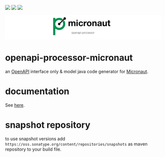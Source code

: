 [![][badge-ci]][workflow-ci]
[![][sonar-coverage]][sonar]
[![][badge-central]][oap-central]

![openapi-processor-micronaut logo](images/openapi-processor-micronaut@1280x200.png)

# openapi-processor-micronaut

an [OpenAPI][openapi] interface only & model java code generator for [Micronaut][micronaut].
 

# documentation

See [here][oap-docs].

# snapshot repository

to use snapshot versions add `https://oss.sonatype.org/content/repositories/snapshots` as maven repository to your build file.


[oap-central]: https://search.maven.org/search?q=io.openapiprocessor
[badge-central]: https://img.shields.io/maven-central/v/io.openapiprocessor/openapi-processor-micronaut?label=Maven%20Central
[badge-license]: https://img.shields.io/badge/License-Apache%202.0-blue.svg?labelColor=313A42
[badge-ci]: https://github.com/openapi-processor/openapi-processor-micronaut/workflows/build/badge.svg
[oap-license]: https://github.com/openapi-processor/openapi-processor-micronaut/blob/master/LICENSE
[workflow-ci]: https://github.com/openapi-processor/openapi-processor-micronaut/actions?query=workflow%3Abuild
[sonar-coverage]: https://sonarcloud.io/api/project_badges/measure?project=openapi-processor_openapi-processor-micronaut&metric=coverage
[sonar]: https://sonarcloud.io/dashboard?id=openapi-processor_openapi-processor-micronaut
[oap-docs]: https://docs.openapiprocessor.io/micronaut
[openapi]: https://www.openapis.org/
[micronaut]: https://micronaut.io
